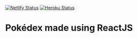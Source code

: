 [![Netlify Status](https://api.netlify.com/api/v1/badges/af1ae6cf-e53c-4a3f-8968-93d559595399/deploy-status)](https://app.netlify.com/sites/pokedex-frontend/deploys)
[![Heroku Status](http://heroku-badge.herokuapp.com/?app=pokedex-frontend-react&style=flat&svg=1)](https://pokedex-frontend-react.herokuapp.com/)


# Pokédex made using ReactJS

